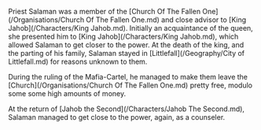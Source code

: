 Priest Salaman was a  member of the [Church Of The Fallen One](/Organisations/Church Of The Fallen One.md) and close advisor to [King Jahob](/Characters/King Jahob.md).
Initially an acquaintance of the queen, she presented him to [King Jahob](/Characters/King Jahob.md), which allowed Salaman to get closer to the power.
At the death of the king, and the parting of his family, Salaman stayed in [Littlefall](/Geography/City of Littlefall.md) for reasons unknown to them.

During the ruling of the Mafia-Cartel, he managed to make them leave the [Church](/Organisations/Church Of The Fallen One.md) pretty free, modulo some some high amounts of money.

At the return of [Jahob the Second](/Characters/Jahob The Second.md), Salaman managed to get close to the power, again, as a counseler.


